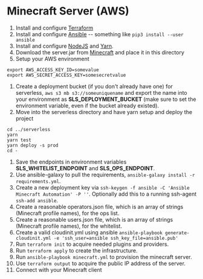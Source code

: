 # Minecraft Server (AWS)

1. Install and configure [Terraform](https://terraform.io)
1. Install and configure [Ansible](https://www.ansible.com) -- something like `pip3 install --user ansible`
1. Install and configure [NodeJS](https://nodejs.org) and [Yarn](https://yarnpkg.com).
1. Download the server.jar from [Minecraft](https://www.minecraft.net/en-us/download/server) and place it in this directory
1. Setup your AWS environment
```
export AWS_ACCESS_KEY_ID=somevalue
export AWS_SECRET_ACCESS_KEY=somesecretvalue
```
1. Create a deployment bucket (if you don't already have one) for serverless, `aws s3 mb s3://someuniquename` and export the name into your environment as **SLS_DEPLOYMENT_BUCKET** (make sure to set the environment variable, even if the bucket already existed).
1. Move into the serverless directory and have yarn setup and deploy the project
```
cd ../serverless
yarn
yarn test
yarn deploy -s prod
cd -
```
1. Save the endpoints in environment variables **SLS_WHITELIST_ENDPOINT** and **SLS_OPS_ENDPOINT**.
1. Use ansible-galaxy to pull the requirements, `ansible-galaxy install -r requirements.yml`.
1. Create a new deployment key via `ssh-keygen -f ansible -C 'Ansible Minecraft Automation' -P ''`. Optionally add this to a running ssh-agent `ssh-add ansible`.
1. Create a reasonable operators.json file, which is an array of strings (Minecraft profile names), for the ops list.
1. Create a reasonable users.json file, which is an array of strings (Minecraft profile names), for the whitelist.
1. Create a valid cloudinit.yml using ansible `ansible-playbook generate-cloudinit.yml -e 'ssh_user=ansible ssh_key_file=ansible.pub'`
1. Run `terraform init` to acquire needed plugins and providers.
1. Run `terraform apply` to create the infrastructure.
1. Run `ansible-playbook minecraft.yml` to provision the minecraft server.
1. Use `terraform output` to acquire the public IP address of the server.
1. Connect with your Minecraft client
